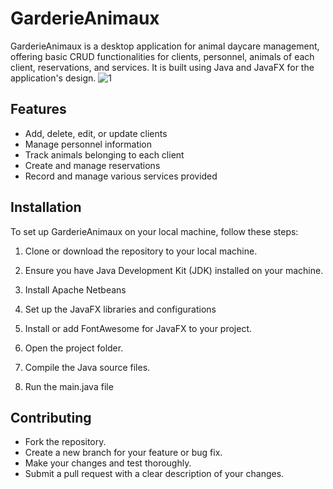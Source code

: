 # GarderieAnimaux

GarderieAnimaux is a desktop application for animal daycare management, offering basic CRUD functionalities for clients, personnel, animals of each client, reservations, and services. It is built using Java and JavaFX for the application's design.
![1](https://github.com/ZayoudAhmad/GarderieAnimaux/assets/114430032/b11983e6-d667-4593-902a-9a77ee82b34f)

## Features

- Add, delete, edit, or update clients
- Manage personnel information
- Track animals belonging to each client
- Create and manage reservations
- Record and manage various services provided

## Installation

To set up GarderieAnimaux on your local machine, follow these steps:

1. Clone or download the repository to your local machine.

2. Ensure you have Java Development Kit (JDK) installed on your machine.

3. Install Apache Netbeans

4. Set up the JavaFX libraries and configurations

5. Install or add FontAwesome for JavaFX to your project.

6. Open the project folder.

7. Compile the Java source files.

8. Run the main.java file

## Contributing

- Fork the repository.
- Create a new branch for your feature or bug fix.
- Make your changes and test thoroughly.
- Submit a pull request with a clear description of your changes.
